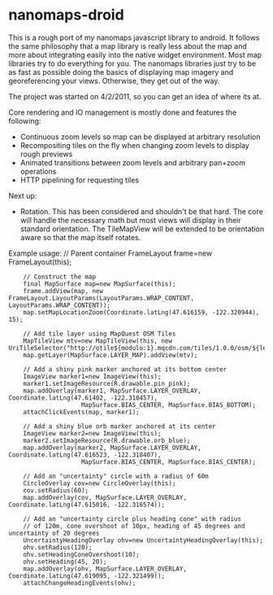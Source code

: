 nanomaps-droid
==============

This is a rough port of my nanomaps javascript library to android.  It follows the same philosophy that a map library is really less about the map and more about integrating easily into the native widget environment.  Most map libraries try to do everything for you.  The nanomaps libraries just try to be as fast as possible doing the basics of displaying map imagery and georeferencing your views.  Otherwise, they get out of the way.

The project was started on 4/2/2011, so you can get an idea of where its at.

Core rendering and IO management is mostly done and features the following:

* Continuous zoom levels so map can be displayed at arbitrary resolution
* Recompositing tiles on the fly when changing zoom levels to display rough previews
* Animated transitions between zoom levels and arbitrary pan+zoom operations
* HTTP pipelining for requesting tiles

Next up:

* Rotation.  This has been considered and shouldn't be that hard.  The core will handle the necessary math but most views will display in their standard orientation.  The TileMapView will be extended to be orientation aware so that the map itself rotates.

Example usage:
        // Parent container
        FrameLayout frame=new FrameLayout(this);
        
        // Construct the map
        final MapSurface map=new MapSurface(this);
        frame.addView(map, new FrameLayout.LayoutParams(LayoutParams.WRAP_CONTENT, LayoutParams.WRAP_CONTENT));
        map.setMapLocationZoom(Coordinate.latLng(47.616159, -122.320944), 15);
        
        // Add tile layer using MapQuest OSM Tiles
        MapTileView mtv=new MapTileView(this, new UriTileSelector("http://otile${modulo:1}.mqcdn.com/tiles/1.0.0/osm/${level}/${tileX}/${tileY}.png"));
        map.getLayer(MapSurface.LAYER_MAP).addView(mtv);
        
        // Add a shiny pink marker anchored at its bottom center
        ImageView marker1=new ImageView(this);
        marker1.setImageResource(R.drawable.pin_pink);
        map.addOverlay(marker1, MapSurface.LAYER_OVERLAY, Coordinate.latLng(47.61402, -122.318457),
        				MapSurface.BIAS_CENTER, MapSurface.BIAS_BOTTOM);
        attachClickEvents(map, marker1);
        
        // Add a shiny blue orb marker anchored at its center
        ImageView marker2=new ImageView(this);
        marker2.setImageResource(R.drawable.orb_blue);
        map.addOverlay(marker2, MapSurface.LAYER_OVERLAY, Coordinate.latLng(47.616523, -122.318407),
        				MapSurface.BIAS_CENTER, MapSurface.BIAS_CENTER);
        
        // Add an "uncertainty" circle with a radius of 60m
        CircleOverlay cov=new CircleOverlay(this);
        cov.setRadius(60);
        map.addOverlay(cov, MapSurface.LAYER_OVERLAY, Coordinate.latLng(47.615016, -122.316574));
        
        // Add an "uncertainty circle plus heading cone" with radius
        // of 120m, cone overshoot of 10px, heading of 45 degrees and uncertainty of 20 degrees
        UncertaintyHeadingOverlay ohv=new UncertaintyHeadingOverlay(this);
        ohv.setRadius(120);
        ohv.setHeadingConeOvershoot(10);
        ohv.setHeading(45, 20);
        map.addOverlay(ohv, MapSurface.LAYER_OVERLAY, Coordinate.latLng(47.619095, -122.321499));
        attachChangeHeadingEvents(ohv);

